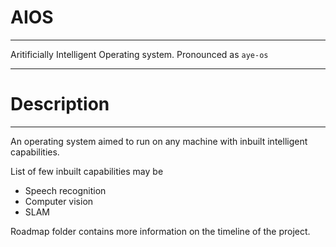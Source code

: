 # AIOS
___
Aritificially Intelligent Operating system. Pronounced as `aye-os`
___
# Description
____
An operating system aimed to run on any machine with inbuilt intelligent capabilities. 

List of few inbuilt capabilities may be
* Speech recognition
* Computer vision
* SLAM

Roadmap folder contains more information on the timeline of the project.
